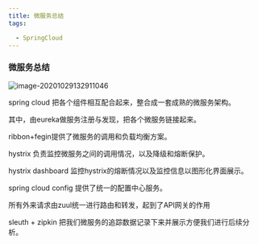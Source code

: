 ```yaml
---
title: 微服务总结
tags:

  - SpringCloud
---
```


### 微服务总结

![image-20201029132911046](https://cdn.jsdelivr.net/gh/joelovealonge/noteimgs/image-20201029132911046.png)

spring cloud 把各个组件相互配合起来，整合成一套成熟的微服务架构。

其中，由eureka做服务注册与发现，把各个微服务链接起来。

ribbon+fegin提供了微服务的调用和负载均衡方案。

hystrix 负责监控微服务之间的调用情况，以及降级和熔断保护。

hystrix dashboard 监控hystrix的熔断情况以及监控信息以图形化界面展示。

spring cloud config 提供了统一的配置中心服务。

所有外来请求由zuul统一进行路由和转发，起到了API网关的作用

sleuth + zipkin 把我们微服务的追踪数据记录下来并展示方便我们进行后续分析。

